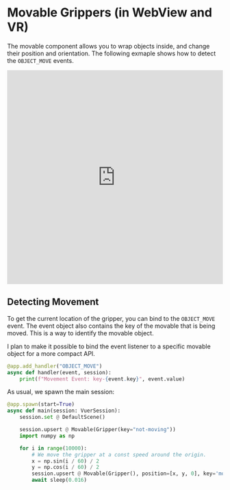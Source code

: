 
# Movable Grippers (in WebView and VR)

The movable component allows you to wrap objects inside,
and change their position and orientation. The following
exmaple shows how to detect the `OBJECT_MOVE` events.

<iframe width="100%" height="500px" src="https://vuer.ai?collapseMenu=True&background=131416,fff&initCamPos=2.8,2.2,2.5&reconnect=True&reconnect=0&scene=3gAHqGNoaWxkcmVukt4AA6hjaGlsZHJlbpHeAAOoY2hpbGRyZW6Qo3RhZ6dHcmlwcGVyo2tleapub3QtbW92aW5no3RhZ6dNb3ZhYmxlo2tleaE03gAEqGNoaWxkcmVukd4AA6hjaGlsZHJlbpCjdGFnp0dyaXBwZXKja2V5pDI0NzejdGFnp01vdmFibGWja2V5qm1vdmluZy1vbmWocG9zaXRpb26Ty7%2FGgNtgAAAAy7%2Fd9OXgAAAAAKN0YWelU2NlbmWja2V5oTOidXCTAAABq3Jhd0NoaWxkcmVukt4ABKhjaGlsZHJlbpCjdGFnrEFtYmllbnRMaWdodKNrZXm1ZGVmYXVsdF9hbWJpZW50X2xpZ2h0qWludGVuc2l0eQHeAAWoY2hpbGRyZW6Qo3RhZ7BEaXJlY3Rpb25hbExpZ2h0o2tleblkZWZhdWx0X2RpcmVjdGlvbmFsX2xpZ2h0qWludGVuc2l0eQGmaGVscGVyw6xodG1sQ2hpbGRyZW6QqmJnQ2hpbGRyZW6T3gADqGNoaWxkcmVukKN0YWeqR3JhYlJlbmRlcqNrZXmnREVGQVVMVN4AA6hjaGlsZHJlbpCjdGFnr1BvaW50ZXJDb250cm9sc6NrZXmhMd4AA6hjaGlsZHJlbpCjdGFnpEdyaWSja2V5oTI%3D" width="100%" height="500px" frameborder="0"></iframe>


## Detecting Movement

To get the current location of the gripper, you can bind
to the `OBJECT_MOVE` event. The event object also contains
the key of the movable that is being moved. This is a way
to identify the movable object.

I plan to make it possible to bind the event listener to
a specific movable object for a more compact API.

```python
@app.add_handler("OBJECT_MOVE")
async def handler(event, session):
    print(f"Movement Event: key-{event.key}", event.value)
```

As usual, we spawn the main session:

```python
@app.spawn(start=True)
async def main(session: VuerSession):
    session.set @ DefaultScene()

    session.upsert @ Movable(Gripper(key="not-moving"))
    import numpy as np

    for i in range(10000):
        # We move the gripper at a const speed around the origin.
        x = np.sin(i / 60) / 2
        y = np.cos(i / 60) / 2
        session.upsert @ Movable(Gripper(), position=[x, y, 0], key='moving-one')
        await sleep(0.016)
```
